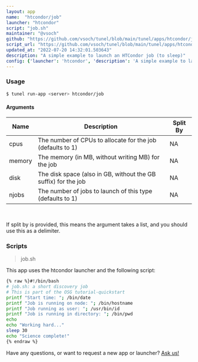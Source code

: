 ```yaml
---
layout: app
name:  "htcondor/job"
launcher: "htcondor"
script: "job.sh"
maintainer: "@vsoch"
github: "https://github.com/vsoch/tunel/blob/main/tunel/apps/htcondor/job/app.yaml"
script_url: "https://github.com/vsoch/tunel/blob/main/tunel/apps/htcondor/job/job.sh"
updated_at: "2022-07-20 14:32:01.503643"
description: "A simple example to launch an HTCondor job (to sleep)"
config: {'launcher': 'htcondor', 'description': 'A simple example to launch an HTCondor job (to sleep)', 'script': 'job.sh', 'args': [{'name': 'cpus', 'description': 'The number of CPUs to allocate for the job (defaults to 1)'}, {'name': 'memory', 'description': 'The memory (in MB, without writing MB) for the job'}, {'name': 'disk', 'description': 'The disk space (also in GB, without the GB suffix) for the job'}, {'name': 'njobs', 'description': 'The number of jobs to launch of this type (defaults to 1)'}]}
---
```


### Usage

```bash
$ tunel run-app <server> htcondor/job
```


#### Arguments

<div class="fresh-table">
<table class="table">
<thead>
  <th>Name</th>
  <th>Description</th>
  <th>Split By</th>
</thead>
<tbody>
<tr>
   <td>cpus</td>
   <td>The number of CPUs to allocate for the job (defaults to 1)</td>
   <td>NA</td>
</tr>
<tr>
   <td>memory</td>
   <td>The memory (in MB, without writing MB) for the job</td>
   <td>NA</td>
</tr>
<tr>
   <td>disk</td>
   <td>The disk space (also in GB, without the GB suffix) for the job</td>
   <td>NA</td>
</tr>
<tr>
   <td>njobs</td>
   <td>The number of jobs to launch of this type (defaults to 1)</td>
   <td>NA</td>
</tr>

</tbody></table></div>

<br>

If split by is provided, this means the argument takes a list, and you should use this as a delimiter.







### Scripts

> job.sh

This app uses the htcondor launcher and the following script:

```bash
{% raw %}#!/bin/bash 
# job.sh: a short discovery job 
# This is part of the OSG tutorial-quickstart
printf "Start time: "; /bin/date 
printf "Job is running on node: "; /bin/hostname 
printf "Job running as user: "; /usr/bin/id 
printf "Job is running in directory: "; /bin/pwd 
echo
echo "Working hard..."
sleep 30
echo "Science complete!"
{% endraw %}
```

Have any questions, or want to request a new app or launcher? [Ask us!](https://github.com/vsoch/tunel/issues)
